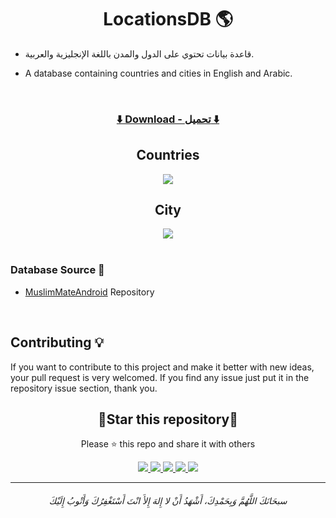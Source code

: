 <h1 align=center>LocationsDB 🌎</h1>



<p align=left>

- قاعدة بيانات تحتوي على الدول والمدن باللغة الإنجليزية والعربية.
  
</p>
<p align=right>

- A database containing countries and cities in English and Arabic.
  
</p><br>

<a href="https://github.com/AbdelrahmanBayoumi/LocationsDB/releases/download/v1.0.0/locations.db"><h3 align=center>⬇️ Download - تحميل ⬇️</h3></a>

<div align=center>
  <h2>Countries</h2>
  <img src="https://user-images.githubusercontent.com/48678280/179407712-ec9a0ef2-dc79-49f0-a5e1-7c61cc3a5f15.png">
</div>

<div align=center>
  <h2>City</h2>
  <img src="https://user-images.githubusercontent.com/48678280/179408187-9c566a6a-80c7-46fa-914c-dbf6970eeb9d.png">
</div>


<br>

### Database Source 🔗
- [MuslimMateAndroid](https://github.com/fekracomputers/MuslimMateAndroid/blob/master/muslimorganizer/app/src/main/assets/muslim_organizer.sqlite.png) Repository


<br>

## Contributing 💡
If you want to contribute to this project and make it better with new ideas, your pull request is very welcomed.
If you find any issue just put it in the repository issue section, thank you.



<div align=center>

<h2>🌟Star this repository🌟</h2>

Please ⭐️ this repo and share it with others
       
       
</div>


    
<p align="center">
   <a href="https://github.com/AbdelrahmanBayoumi/LocationsDB/releases/latest">
     <img src="https://img.shields.io/badge/LocationsDB-v1.0.0-green?style=flat"/> 
   </a>
  <a href="https://github.com/AbdelrahmanBayoumi/LocationsDB/issues">
    <img src="https://img.shields.io/github/issues/AbdelrahmanBayoumi/LocationsDB"/> 
  </a>
  <a href="https://github.com/AbdelrahmanBayoumi/LocationsDB/network/members">
    <img src="https://img.shields.io/github/forks/AbdelrahmanBayoumi/LocationsDB"/> 
  </a>  
  <a href="https://github.com/AbdelrahmanBayoumi/LocationsDB/stargazers">
    <img src="https://img.shields.io/github/stars/AbdelrahmanBayoumi/LocationsDB"/> 
  </a>
    <a href="https://github.com/AbdelrahmanBayoumi/LocationsDB/blob/main/LICENSE">
    <img src="https://img.shields.io/github/license/AbdelrahmanBayoumi/LocationsDB"/> 
  </a>
</p>

-----------

<h6 align="center">سبحَانَكَ اللَّهُمَّ وَبِحَمْدِكَ، أَشْهَدُ أَنْ لا إِلهَ إِلأَ انْتَ أَسْتَغْفِرُكَ وَأَتْوبُ إِلَيْكَ</h6>
